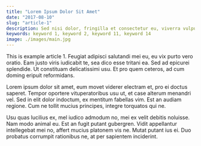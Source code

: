 ```yaml
---
title: "Lorem Ipsum Dolor Sit Amet"
date: "2017-08-10"
slug: "article-1"
description: Sed nisi dolor, fringilla et consectetur eu, viverra vulputate felis. Ut est ex, ornare vitae dictum quis, egestas et est. Nam rhoncus purus eu justo feugiat, a venenatis enim ultricies. Mauris tristique elementum leo a viverra. Ut placerat, ex nec vestibulum iaculis, nibh ante sollicitudin elit, non aliquet nunc neque ac sapien. Aenean iaculis vulputate facilisis. Suspendisse elit purus, iaculis.
keywords: keyword 1, keyword 2, keyword 11, keyword 14
image: ./images/main.jpg
---
```


This is example article 1. Feugiat adipisci salutandi mei eu, eu vix purto vero
oratio. Eam justo viris iudicabit te, sea dico esse tritani ea. Sed ad epicurei
splendide. Ut constituam delicatissimi usu. Et pro quem ceteros, ad cum doming
eripuit reformidans.

Lorem ipsum dolor sit amet, eum movet viderer electram et, pro ei doctus
saperet. Tempor oportere vituperatoribus usu ut, et case alterum menandri vel.
Sed in elit dolor indoctum, ex mentitum fabellas vim. Est an audiam regione. Cum
ne tollit mucius principes, integre torquatos qui ne.

<!-- end -->

Usu quas lucilius ex, mel iudico admodum no, mei ex velit debitis noluisse. Nam
modo animal eu. Est an fugit putant gubergren. Vidit appellantur intellegebat
mei no, affert mucius platonem vis ne. Mutat putant ius ei. Duo probatus
corrumpit rationibus ne, at per sapientem inciderint.
